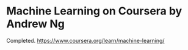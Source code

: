 # Machine Learning on Coursera by Andrew Ng
Completed.
https://www.coursera.org/learn/machine-learning/
